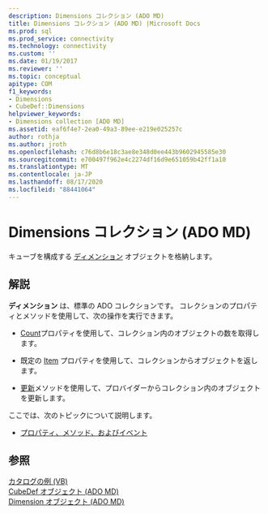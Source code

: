 ```yaml
---
description: Dimensions コレクション (ADO MD)
title: Dimensions コレクション (ADO MD) |Microsoft Docs
ms.prod: sql
ms.prod_service: connectivity
ms.technology: connectivity
ms.custom: ''
ms.date: 01/19/2017
ms.reviewer: ''
ms.topic: conceptual
apitype: COM
f1_keywords:
- Dimensions
- CubeDef::Dimensions
helpviewer_keywords:
- Dimensions collection [ADO MD]
ms.assetid: eaf6f4e7-2ea0-49a3-89ee-e219e025257c
author: rothja
ms.author: jroth
ms.openlocfilehash: c76d8b6e18c3ae8e348d0ee443b9602945585e30
ms.sourcegitcommit: e700497f962e4c2274df16d9e651059b42ff1a10
ms.translationtype: MT
ms.contentlocale: ja-JP
ms.lasthandoff: 08/17/2020
ms.locfileid: "88441064"
---
```

# <a name="dimensions-collection-ado-md"></a>Dimensions コレクション (ADO MD)
キューブを構成する [ディメンション](../../../ado/reference/ado-md-api/dimension-object-ado-md.md) オブジェクトを格納します。  
  
## <a name="remarks"></a>解説  
 **ディメンション** は、標準の ADO コレクションです。 コレクションのプロパティとメソッドを使用して、次の操作を実行できます。  
  
-   [Count](../../../ado/reference/ado-api/count-property-ado.md)プロパティを使用して、コレクション内のオブジェクトの数を取得します。  
  
-   既定の [Item](../../../ado/reference/ado-api/item-property-ado.md) プロパティを使用して、コレクションからオブジェクトを返します。  
  
-   [更新](../../../ado/reference/ado-api/refresh-method-ado.md)メソッドを使用して、プロバイダーからコレクション内のオブジェクトを更新します。  
  
 ここでは、次のトピックについて説明します。  
  
-   [プロパティ、メソッド、およびイベント](../../../ado/reference/ado-md-api/dimensions-collection-properties-methods-and-events.md)  
  
## <a name="see-also"></a>参照  
 [カタログの例 (VB)](../../../ado/reference/ado-md-api/catalog-example-vb.md)   
 [CubeDef オブジェクト (ADO MD)](../../../ado/reference/ado-md-api/cubedef-object-ado-md.md)   
 [Dimension オブジェクト (ADO MD)](../../../ado/reference/ado-md-api/dimension-object-ado-md.md)
